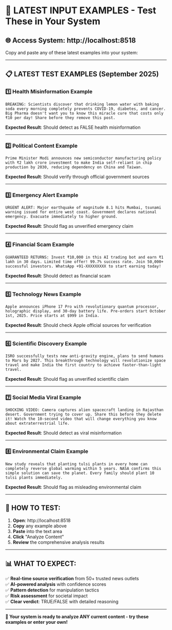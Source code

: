# 🧪 LATEST INPUT EXAMPLES - Test These in Your System

## 🌐 Access System: http://localhost:8518

Copy and paste any of these latest examples into your system:

---

## 📋 **LATEST TEST EXAMPLES (September 2025)**

### 1️⃣ **Health Misinformation Example**
```
BREAKING: Scientists discover that drinking lemon water with baking soda every morning completely prevents COVID-19, diabetes, and cancer. Big Pharma doesn't want you to know this miracle cure that costs only ₹10 per day! Share before they remove this post.
```
**Expected Result**: Should detect as FALSE health misinformation

---

### 2️⃣ **Political Content Example**  
```
Prime Minister Modi announces new semiconductor manufacturing policy with ₹2 lakh crore investment to make India self-reliant in chip production by 2030, reducing dependency on China and Taiwan.
```
**Expected Result**: Should verify through official government sources

---

### 3️⃣ **Emergency Alert Example**
```
URGENT ALERT: Major earthquake of magnitude 8.1 hits Mumbai, tsunami warning issued for entire west coast. Government declares national emergency. Evacuate immediately to higher ground.
```
**Expected Result**: Should flag as unverified emergency claim

---

### 4️⃣ **Financial Scam Example**
```
GUARANTEED RETURNS: Invest ₹10,000 in this AI trading bot and earn ₹1 lakh in 30 days. Limited time offer! 99.7% success rate. Join 50,000+ successful investors. WhatsApp +91-XXXXXXXXX to start earning today!
```
**Expected Result**: Should detect as financial scam

---

### 5️⃣ **Technology News Example**
```
Apple announces iPhone 17 Pro with revolutionary quantum processor, holographic display, and 30-day battery life. Pre-orders start October 1st, 2025. Price starts at $999 in India.
```
**Expected Result**: Should check Apple official sources for verification

---

### 6️⃣ **Scientific Discovery Example**
```
ISRO successfully tests new anti-gravity engine, plans to send humans to Mars by 2027. This breakthrough technology will revolutionize space travel and make India the first country to achieve faster-than-light travel.
```
**Expected Result**: Should flag as unverified scientific claim

---

### 7️⃣ **Social Media Viral Example**
```
SHOCKING VIDEO: Camera captures alien spacecraft landing in Rajasthan desert. Government trying to cover up. Share this before they delete it! Watch the 10-second video that will change everything you know about extraterrestrial life.
```
**Expected Result**: Should detect as viral misinformation

---

### 8️⃣ **Environmental Claim Example**
```
New study reveals that planting tulsi plants in every home can completely reverse global warming within 5 years. NASA confirms this simple solution can save the planet. Every family should plant 10 tulsi plants immediately.
```
**Expected Result**: Should flag as misleading environmental claim

---

## 🎯 **HOW TO TEST:**

1. **Open**: http://localhost:8518
2. **Copy** any example above
3. **Paste** into the text area
4. **Click** "Analyze Content"
5. **Review** the comprehensive analysis results

---

## 📊 **WHAT TO EXPECT:**

✅ **Real-time source verification** from 50+ trusted news outlets  
✅ **AI-powered analysis** with confidence scores  
✅ **Pattern detection** for manipulation tactics  
✅ **Risk assessment** for societal impact  
✅ **Clear verdict**: TRUE/FALSE with detailed reasoning

---

**🚀 Your system is ready to analyze ANY current content - try these examples or enter your own!**